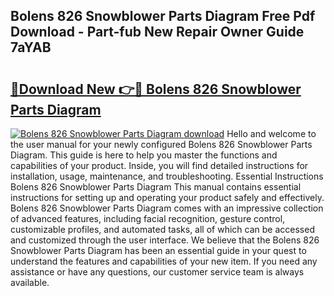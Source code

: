 ## Bolens 826 Snowblower Parts Diagram Free Pdf Download - Part-fub New Repair Owner Guide 7aYAB

# <h2><a href="http://dfjgust.blite.top/?on=Bolens+826+Snowblower+Parts+Diagram">🔗Download New 👉🔴 Bolens 826 Snowblower Parts Diagram</a></h2>

[![Bolens 826 Snowblower Parts Diagram download](https://i.imgur.com/lujVjoI.png)](http://dfjgust.blite.top/?on=Bolens+826+Snowblower+Parts+Diagram)
Hello and welcome to the user manual for your newly configured Bolens 826 Snowblower Parts Diagram. This guide is here to help you master the functions and capabilities of your product. Inside, you will find detailed instructions for installation, usage, maintenance, and troubleshooting. Essential Instructions Bolens 826 Snowblower Parts Diagram This manual contains essential instructions for setting up and operating your product safely and effectively. Bolens 826 Snowblower Parts Diagram comes with an impressive collection of advanced features, including facial recognition, gesture control, customizable profiles, and automated tasks, all of which can be accessed and customized through the user interface. We believe that the Bolens 826 Snowblower Parts Diagram has been an essential guide in your quest to understand the features and capabilities of your new item. If you need any assistance or have any questions, our customer service team is always available.
